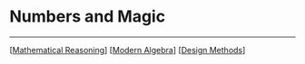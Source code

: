 # Numbers and Magic

---

[[Mathematical Reasoning]]
[[Modern Algebra]]
[[Design Methods]]

[//begin]: # "Autogenerated link references for markdown compatibility"
[Mathematical Reasoning]: <Mathematical Reasoning.md> "Thinking Numbers. Proving Statements"
[Modern Algebra]: <Modern Algebra.md> "Modern Algebra"
[Design Methods]: <Design Methods.md> "Designing Again"
[//end]: # "Autogenerated link references"
